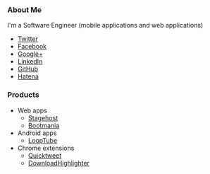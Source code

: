 ### About Me
I'm a Software Engineer (mobile applications and web applications)
* [Twitter](https://twitter.com/ksk_kbys)
* [Facebook](http://www.facebook.com/ksk.kbys)
* [Google+](https://plus.google.com/100383508419247156880/posts)
* [LinkedIn](http://www.linkedin.com/profile/view?id=79059247&trk=tab_pro)
* [GitHub](https://github.com/kskkbys)
* [Hatena](http://d.hatena.ne.jp/ksk_kbys/)

### Products
* Web apps
  * [Stagehost](http://stagehost.herokuapp.com/)
  * [Bootmania](http://bootmania.herokuapp.com/)
* Android apps
  * [LoopTube](https://play.google.com/store/apps/details?id=com.kskkbys.loop)
* Chrome extensions
  * [Quicktweet](https://chrome.google.com/webstore/detail/quicktweet/fofiekcbhnafmillnjmoaphpmppjbmnc?hl=ja)
  * [DownloadHighlighter](https://chrome.google.com/webstore/detail/downloadhighlighter/mpgnamhkinnkclcnheobllaoebealidc?hl=ja)